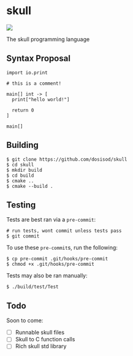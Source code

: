 # skull

![](https://github.com/dosisod/skull/workflows/tests/badge.svg)

The skull programming language

## Syntax Proposal

```
import io.print

# this is a comment!

main[] int -> [
  print["hello world!"]

  return 0
]

main[]
```

## Building

```
$ git clone https://github.com/dosisod/skull
$ cd skull
$ mkdir build
$ cd build
$ cmake ..
$ cmake --build .
```

## Testing

Tests are best ran via a `pre-commit`:

```
# run tests, wont commit unless tests pass
$ git commit
```

To use these `pre-commit`s, run the following:

```
$ cp pre-commit .git/hooks/pre-commit
$ chmod +x .git/hooks/pre-commit
```

Tests may also be ran manually:

```
$ ./build/test/Test
```

## Todo

Soon to come:

- [ ] Runnable skull files
- [ ] Skull to C function calls
- [ ] Rich skull std library
